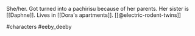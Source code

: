 She/her. Got turned into a pachirisu because of her parents. Her sister is [[Daphne]]. Lives in [[Dora's apartments]]. [[@electric-rodent-twins]]

#characters #eeby_deeby 